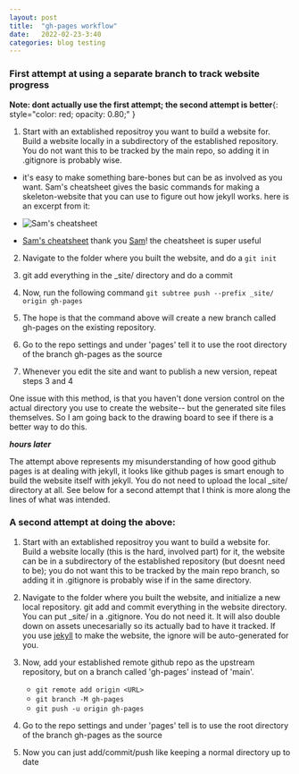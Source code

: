 ```yaml
---
layout: post
title:  "gh-pages workflow"
date:   2022-02-23-3:40
categories: blog testing
---
```


### First attempt at using a separate branch to track website progress
**Note: dont actually use the first attempt; the second attempt is better**{: style="color: red; opacity: 0.80;" }
1. Start with an extablished repositroy you want to build a website for. Build a website locally  in a subdirectory of the established repository. You do not want this to be tracked by the main repo, so adding it in .gitignore is probably wise.
- it's easy to make something bare-bones but can be as involved as you want. Sam's cheatsheet gives the basic commands for making a skeleton-website that you can use to figure out how jekyll works. here is an excerpt from it:

- ![Sam's cheatsheet]({{site.url}}/assets/images/sam_cheatsheet_jekyll.png)
- [Sam's cheatsheet]({{site.url}}/assets/images/sam_cheatsheet_jekyll.png)
    thank you [Sam](https://samlikesphysics.github.io/)! the cheatsheet is super useful

2. Navigate to the folder where you built the website, and do a `git init`

3. git add everything in the _site/ directory and do a commit

4. Now, run the following command `git subtree push --prefix _site/ origin gh-pages`

5. The hope is that the command above will create a new branch called gh-pages on the existing repository.

6. Go to the repo settings and under 'pages' tell it to use the root directory of the branch gh-pages as the source

7. Whenever you edit the site and want to publish a new version, repeat steps 3 and 4

One issue with this method, is that you haven't done version control on the actual directory you use to create the website-- but the generated site files themselves. So I am going back to the drawing board to see if there is a better way to do this. 

***hours later*** 

The attempt above represents my misunderstanding of how good github pages is at dealing with jekyll, it looks like github pages is smart enough to build the website itself with jekyll. You do not need to upload the local _site/ directory at all. See below for a second attempt that I think is more along the lines of what was intended.

### A second attempt at doing the above:

1. Start with an extablished repositroy you want to build a website for. Build a website locally (this is the hard, involved part) for it, the website can be in a subdirectory of the established repository (but doesnt need to be); you do not want this to be tracked by the main repo branch, so adding it in .gitignore is probably wise if in the same directory.

2. Navigate to the folder where you built the website, and initialize a new local repository. git add and commit everything in the website directory. You can put _site/ in a .gitignore. You do not need it. It will also double down on assets unecesarially so its actually bad to have it tracked. If you use [jekyll](https://jekyllrb.com/) to make the website, the ignore will be auto-generated for you.

3. Now, add your established remote github repo as the upstream repository, but on a branch called 'gh-pages' instead of 'main'.
    - `git remote add origin <URL>`
    - `git branch -M gh-pages`
    - `git push -u origin gh-pages`

4. Go to the repo settings and under 'pages' tell is to use the root directory of the branch gh-pages as the source

5. Now you can just add/commit/push like keeping a normal directory up to date






